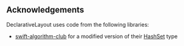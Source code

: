 Acknowledgements
----------------

DeclarativeLayout uses code from the following libraries:
* [swift-algorithm-club](https://github.com/raywenderlich/swift-algorithm-club/) for a modified version of their [HashSet](https://github.com/raywenderlich/swift-algorithm-club/tree/master/Hash%20Set) type
